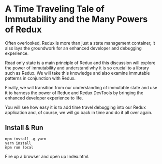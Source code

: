 # A Time Traveling Tale of Immutability and the Many Powers of Redux

Often overlooked, Redux is more than just a state management container, it also lays the groundwork for an enhanced developer and debugging experience.

Read only state is a main principle of Redux and this discussion will explore the power of immutability and understand why it is so crucial to a library such as Redux. We will take this knowledge and also examine immutable patterns in conjunction with Redux.

Finally, we will transition from our understanding of immutable state and use it to harness the power of Redux and Redux DevTools by bringing the enhanced developer experience to life.

You will see how easy it is to add time travel debugging into our Redux application and, of course, we will go back in time and do it all over again.

## Install & Run
    npm install -g yarn
    yarn install
    npm run local

Fire up a browser and open up Index.html.